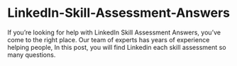 # LinkedIn-Skill-Assessment-Answers
If you’re looking for help with LinkedIn Skill Assessment Answers, you’ve come to the right place. Our team of experts has years of experience helping people, In this post, you will find Linkedin each skill assessment so many questions.

